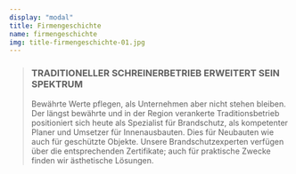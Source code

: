 ```yaml
---
display: "modal"
title: Firmengeschichte
name: firmengeschichte
img: title-firmengeschichte-01.jpg
---
```


> ### TRADITIONELLER SCHREINERBETRIEB ERWEITERT SEIN SPEKTRUM
> Bewährte Werte pflegen, als Unternehmen aber nicht stehen bleiben. Der längst bewährte und in der Region verankerte Traditionsbetrieb positioniert sich heute als Spezialist für Brandschutz, als kompetenter Planer und Umsetzer für Innenausbauten. Dies für Neubauten wie auch für geschützte Objekte. Unsere Brandschutzexperten verfügen über die entsprechenden Zertifikate; auch für praktische Zwecke finden wir ästhetische Lösungen.
